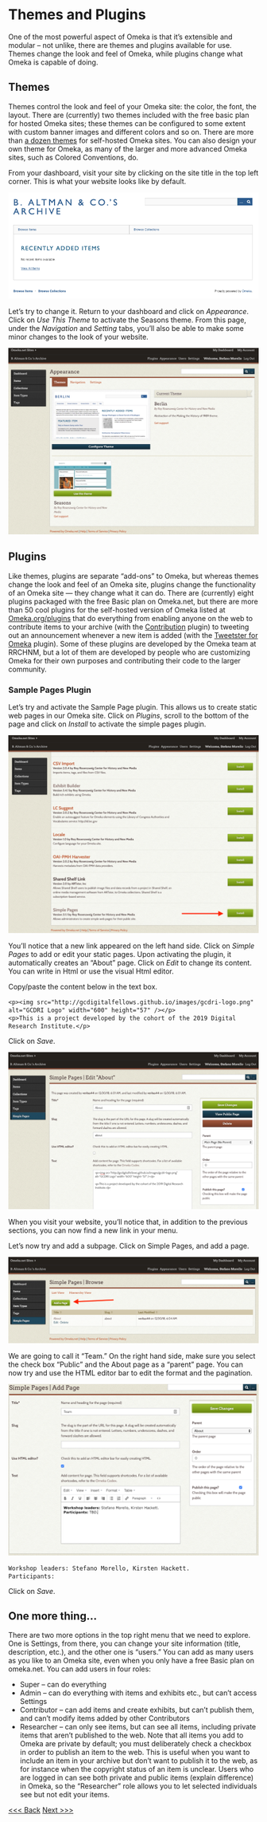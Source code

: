 # Themes and Plugins

One of the most powerful aspect of Omeka is that it’s extensible and modular – not unlike, there are themes and plugins available for use. Themes change the look and feel of Omeka, while plugins change what Omeka is capable of doing. 

## Themes 
Themes control the look and feel of your Omeka site: the color, the font, the layout. There are (currently) two themes included with the free basic plan for hosted Omeka sites; these themes can be configured to some extent with custom banner images and different colors and so on. There are more than [a dozen themes](Http://omeka.org/add-ons/themes/) for self-hosted Omeka sites. You can also design your own theme for Omeka, as many of the larger and more advanced Omeka sites, such as Colored Conventions, do. 

From your dashboard, visit your site by clicking on the site title in the top left corner. This is what your website looks like by default. 

![berlin theme](theme1.png)

Let’s try to change it. Return to your dashboard and click on _Appearance_. Click on _Use This Theme_ to activate the Seasons theme. From this page, under the _Navigation_ and _Setting_ tabs, you’ll also be able to make some minor changes to the look of your website. 

![appearance menu](theme2.png)

## Plugins 
Like themes, plugins are separate “add-ons” to Omeka, but whereas themes change the look and feel of an Omeka site, plugins change the functionality of an Omeka site — they change what it can do. There are (currently) eight plugins packaged with the free Basic plan on Omeka.net, but there are more than 50 cool plugins for the self-hosted version of Omeka listed at [Omeka.org/plugins](http://omeka.org/plugins) that do everything from enabling anyone on the web to contribute items to your archive (with the [Contribution](http://omeka.org/add-ons/plugins/contribution/) plugin) to tweeting out an announcement whenever a new item is added (with the [Tweetster for Omeka](http://omeka.org/add-ons/plugins/tweetster-for-omeka/) plugin). Some of these plugins are developed by the Omeka team at RRCHNM, but a lot of them are developed by people who are customizing Omeka for their own purposes and contributing their code to the larger community. 

### Sample Pages Plugin
Let’s try and activate the Sample Page plugin. This allows us to create static web pages in our Omeka site. Click on _Plugins_, scroll to the bottom of the page and click on _Install_ to activate the simple pages plugin. 

![plugin menu](plugin1.png)

You’ll notice that a new link appeared on the left hand side. Click on _Simple Pages_ to add or edit your static pages. Upon activating the plugin, it automatically creates an “About” page. Click on _Edit_ to change its content. You can write in Html or use the visual Html editor.

Copy/paste the content below in the text box.

``` 
<p><img src="http://gcdigitalfellows.github.io/images/gcdri-logo.png" alt="GCDRI Logo" width="600" height="57" /></p>
<p>This is a project developed by the cohort of the 2019 Digital Research Institute.</p>
```

Click on _Save_. 

![simple pages](plugin2.png)

When you visit your website, you’ll notice that, in addition to the previous sections, you can now find a new link in your menu. 

Let’s now try and add a subpage. Click on Simple Pages, and add a page. 

![preview](plugin4.png)

We are going to call it “Team.” On the right hand side, make sure you select the check box “Public” and the About page as a “parent” page. You can now try and use the HTML editor bar to edit the format and the pagination.

![preview](plugin5.png)

```
Workshop leaders: Stefano Morello, Kirsten Hackett.
Participants: 
```

Click on _Save_.


## One more thing...
There are two more options in the top right menu that we need to explore. One is Settings, from there, you can change your site information (title, description, etc.), and the other one is “users.” You can add as many users as you like to an Omeka site, even when you only have a free Basic plan on omeka.net. You can add users in four roles:
* Super – can do everything
* Admin – can do everything with items and exhibits etc., but can’t access Settings
* Contributor – can add items and create exhibits, but can’t publish them, and can’t modify items added by other Contributors
* Researcher – can only see items, but can see all items, including private items that aren’t published to the web. Note that all items you add to Omeka are private by default; you must deliberately check a checkbox in order to publish an item to the web. This is useful when you want to include an item in your archive but don’t want to publish it to the web, as for instance when the copyright status of an item is unclear. Users who are logged in can see both private and public items (explain difference) in Omeka, so the “Researcher” role allows you to let selected individuals see but not edit your items.

[<<< Back](createasite.md) [Next >>>](addanitem.md) 
